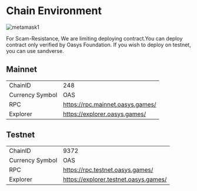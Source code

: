 ---
---

# Chain Environment

![metamask1](/img/docs/tech/environment/network.png)

For Scam-Resistance, We are limiting deploying contract.You can deploy contract only verified by Oasys Foundation.
If you wish to deploy on testnet, you can use sandverse. 

## Mainnet
|                 |                                    |
|-----------------|------------------------------------|
| ChainID         | 248                                |
| Currency Symbol | OAS                                |
| RPC             | https://rpc.mainnet.oasys.games/   |
| Explorer        | https://explorer.oasys.games/      |

## Testnet
|                 |                                         |
|-----------------|-----------------------------------------|
| ChainID         | 9372                                    |
| Currency Symbol | OAS                                     |
| RPC             | https://rpc.testnet.oasys.games/        |
| Explorer        | https://explorer.testnet.oasys.games/   |

